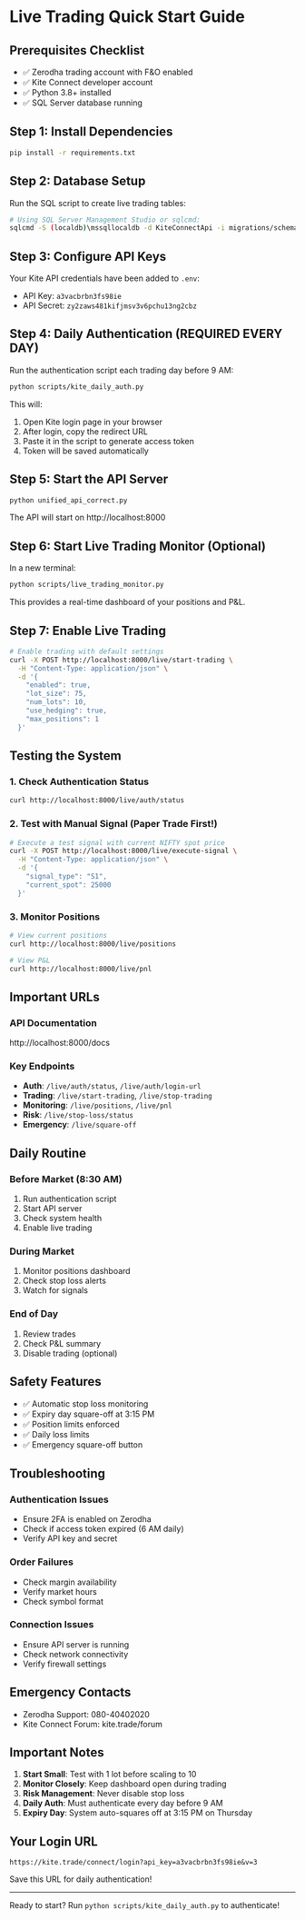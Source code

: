 # Live Trading Quick Start Guide

## Prerequisites Checklist
- ✅ Zerodha trading account with F&O enabled
- ✅ Kite Connect developer account
- ✅ Python 3.8+ installed
- ✅ SQL Server database running

## Step 1: Install Dependencies
```bash
pip install -r requirements.txt
```

## Step 2: Database Setup
Run the SQL script to create live trading tables:
```bash
# Using SQL Server Management Studio or sqlcmd:
sqlcmd -S (localdb)\mssqllocaldb -d KiteConnectApi -i migrations/schema/create_live_trading_tables.sql
```

## Step 3: Configure API Keys
Your Kite API credentials have been added to `.env`:
- API Key: `a3vacbrbn3fs98ie`
- API Secret: `zy2zaws481kifjmsv3v6pchu13ng2cbz`

## Step 4: Daily Authentication (REQUIRED EVERY DAY)
Run the authentication script each trading day before 9 AM:
```bash
python scripts/kite_daily_auth.py
```

This will:
1. Open Kite login page in your browser
2. After login, copy the redirect URL
3. Paste it in the script to generate access token
4. Token will be saved automatically

## Step 5: Start the API Server
```bash
python unified_api_correct.py
```
The API will start on http://localhost:8000

## Step 6: Start Live Trading Monitor (Optional)
In a new terminal:
```bash
python scripts/live_trading_monitor.py
```
This provides a real-time dashboard of your positions and P&L.

## Step 7: Enable Live Trading
```bash
# Enable trading with default settings
curl -X POST http://localhost:8000/live/start-trading \
  -H "Content-Type: application/json" \
  -d '{
    "enabled": true,
    "lot_size": 75,
    "num_lots": 10,
    "use_hedging": true,
    "max_positions": 1
  }'
```

## Testing the System

### 1. Check Authentication Status
```bash
curl http://localhost:8000/live/auth/status
```

### 2. Test with Manual Signal (Paper Trade First!)
```bash
# Execute a test signal with current NIFTY spot price
curl -X POST http://localhost:8000/live/execute-signal \
  -H "Content-Type: application/json" \
  -d '{
    "signal_type": "S1",
    "current_spot": 25000
  }'
```

### 3. Monitor Positions
```bash
# View current positions
curl http://localhost:8000/live/positions

# View P&L
curl http://localhost:8000/live/pnl
```

## Important URLs

### API Documentation
http://localhost:8000/docs

### Key Endpoints
- **Auth**: `/live/auth/status`, `/live/auth/login-url`
- **Trading**: `/live/start-trading`, `/live/stop-trading`
- **Monitoring**: `/live/positions`, `/live/pnl`
- **Risk**: `/live/stop-loss/status`
- **Emergency**: `/live/square-off`

## Daily Routine

### Before Market (8:30 AM)
1. Run authentication script
2. Start API server
3. Check system health
4. Enable live trading

### During Market
1. Monitor positions dashboard
2. Check stop loss alerts
3. Watch for signals

### End of Day
1. Review trades
2. Check P&L summary
3. Disable trading (optional)

## Safety Features
- ✅ Automatic stop loss monitoring
- ✅ Expiry day square-off at 3:15 PM
- ✅ Position limits enforced
- ✅ Daily loss limits
- ✅ Emergency square-off button

## Troubleshooting

### Authentication Issues
- Ensure 2FA is enabled on Zerodha
- Check if access token expired (6 AM daily)
- Verify API key and secret

### Order Failures
- Check margin availability
- Verify market hours
- Check symbol format

### Connection Issues
- Ensure API server is running
- Check network connectivity
- Verify firewall settings

## Emergency Contacts
- Zerodha Support: 080-40402020
- Kite Connect Forum: kite.trade/forum

## Important Notes
1. **Start Small**: Test with 1 lot before scaling to 10
2. **Monitor Closely**: Keep dashboard open during trading
3. **Risk Management**: Never disable stop loss
4. **Daily Auth**: Must authenticate every day before 9 AM
5. **Expiry Day**: System auto-squares off at 3:15 PM on Thursday

## Your Login URL
```
https://kite.trade/connect/login?api_key=a3vacbrbn3fs98ie&v=3
```

Save this URL for daily authentication!

---
Ready to start? Run `python scripts/kite_daily_auth.py` to authenticate!